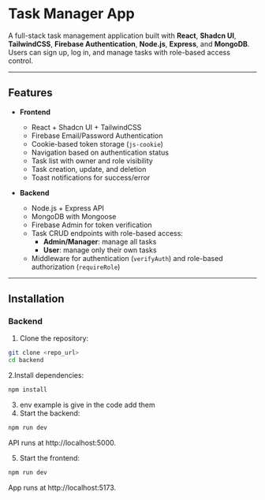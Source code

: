 # Task Manager App

A full-stack task management application built with **React**, **Shadcn UI**, **TailwindCSS**, **Firebase Authentication**, **Node.js**, **Express**, and **MongoDB**. Users can sign up, log in, and manage tasks with role-based access control.

---

## Features

- **Frontend**
  - React + Shadcn UI + TailwindCSS
  - Firebase Email/Password Authentication
  - Cookie-based token storage (`js-cookie`)
  - Navigation based on authentication status
  - Task list with owner and role visibility
  - Task creation, update, and deletion
  - Toast notifications for success/error

- **Backend**
  - Node.js + Express API
  - MongoDB with Mongoose
  - Firebase Admin for token verification
  - Task CRUD endpoints with role-based access:
    - **Admin/Manager**: manage all tasks
    - **User**: manage only their own tasks
  - Middleware for authentication (`verifyAuth`) and role-based authorization (`requireRole`)

---

## Installation

### Backend

1. Clone the repository:

```bash
git clone <repo_url>
cd backend
```
2.Install dependencies:
```bash
npm install
```

3. env example is give in the code add them 
4. Start the backend:
```bash
npm run dev
```
API runs at http://localhost:5000.

5. Start the frontend:
```bash
npm run dev
```

App runs at http://localhost:5173.


